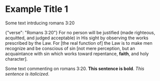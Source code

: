 Example Title 1
===============

Some text intrducing romans 3:20

{"verse": "Romans 3:20"}
For no person will be justified (made righteous, acquitted, and judged
acceptable) in His sight by observing the works prescribed by the Law.
For [the real function of] the Law is to make men recognize and be
conscious of sin [not mere perception, but an acquaintance with sin
which works toward repentance, **faith**, and holy character].

Some text commenting on romans 3:20.
**This sentence is bold**.
_This sentence is italicized_.
